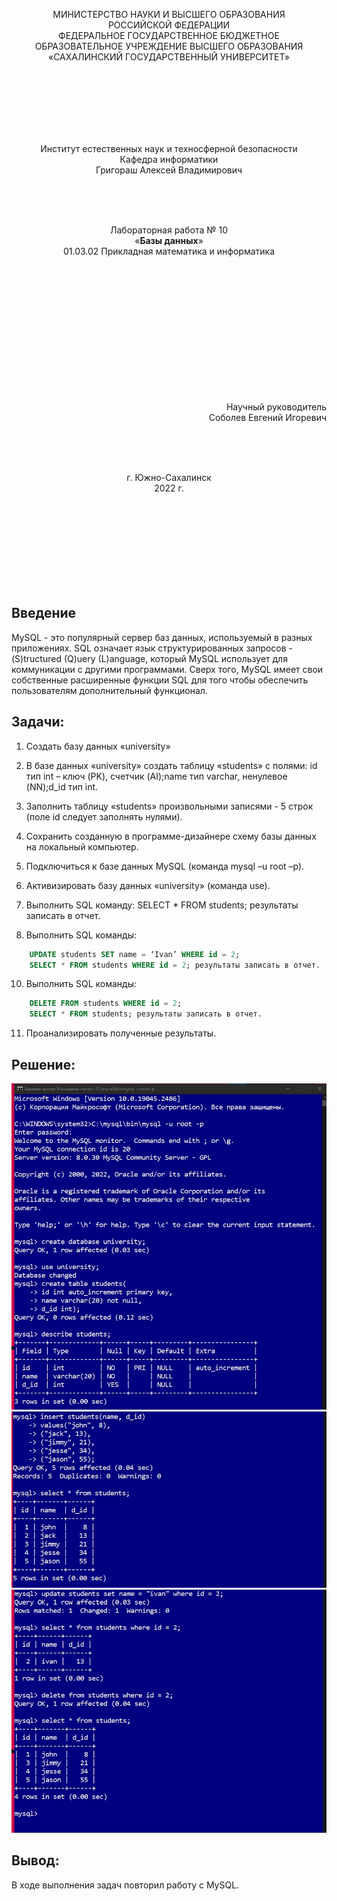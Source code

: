 <p align = "center">МИНИСТЕРСТВО НАУКИ И ВЫСШЕГО ОБРАЗОВАНИЯ<br>
РОССИЙСКОЙ ФЕДЕРАЦИИ<br>
ФЕДЕРАЛЬНОЕ ГОСУДАРСТВЕННОЕ БЮДЖЕТНОЕ<br>
ОБРАЗОВАТЕЛЬНОЕ УЧРЕЖДЕНИЕ ВЫСШЕГО ОБРАЗОВАНИЯ<br>
«САХАЛИНСКИЙ ГОСУДАРСТВЕННЫЙ УНИВЕРСИТЕТ»</p>
<br><br><br><br><br><br>
<p align = "center">Институт естественных наук и техносферной безопасности<br>Кафедра информатики<br>Григораш Алексей Владимирович</p>
<br><br><br>
<p align = "center">Лабораторная работа № 10<br>«<strong>Базы данных</strong>»<br>01.03.02 Прикладная математика и информатика</p>
<br><br><br><br><br><br><br><br><br><br><br><br>
<p align = "right">Научный руководитель<br>
Соболев Евгений Игоревич</p>
<br><br><br>
<p align = "center">г. Южно-Сахалинск<br>2022 г.</p>
<br><br><br><br><br><br><br><br>

## Введение

MySQL - это популярный сервер баз данных, используемый в разных приложениях. SQL означает язык структурированных запросов - (S)tructured (Q)uery (L)anguage, который MySQL использует для коммуникации с другими программами. Сверх того, MySQL имеет свои собственные расширенные функции SQL для того чтобы обеспечить пользователям дополнительный функционал.

## Задачи:
1. Создать базу данных «university»

2. В базе данных «university» создать таблицу «students» с полями:
id тип int – ключ (PK), счетчик (AI);name тип varchar, ненулевое (NN);d_id тип int.

3. Заполнить таблицу «students» произвольными записями - 5 строк (поле id следует заполнять нулями).

4. Сохранить созданную в программе-дизайнере схему базы данных на локальный компьютер.



6. Подключиться к базе данных MySQL (команда mysql –u root –p).

7. Активизировать базу данных «university» (команда use).

8. Выполнить SQL команду: SELECT * FROM students; результаты записать в отчет.

9. Выполнить SQL команды:
```sql
    UPDATE students SET name = ‘Ivan’ WHERE id = 2;
    SELECT * FROM students WHERE id = 2; результаты записать в отчет.
```
10. Выполнить SQL команды:
```sql
    DELETE FROM students WHERE id = 2;
    SELECT * FROM students; результаты записать в отчет.
```
11. Проанализировать полученные результаты.


## Решение:
![1](pics/1.jpg)
![2](pics/2.jpg)
![3](pics/3.jpg)
## Вывод:
В ходе выполнения задач повторил работу с MySQL.